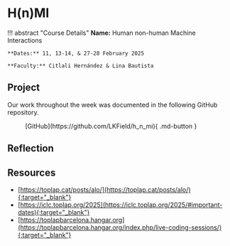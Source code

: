 # H(n)MI

!!! abstract "Course Details"
    **Name:** Human non-human Machine Interactions 

    **Dates:** 11, 13-14, & 27-28 February 2025

    **Faculty:** Citlali Hernández & Lina Bautista

## Project 

Our work throughout the week was documented in the following GitHub repository. 

<figure markdown="span">
    [GitHub](https://github.com/LKField/h_n_mi){ .md-button }
</figure>


## Reflection 

## Resources 

- [https://toplap.cat/posts/alo/](https://toplap.cat/posts/alo/){:target="_blank"}
- [https://iclc.toplap.org/2025](https://iclc.toplap.org/2025/#important-dates){:target="_blank"}
- [https://toplapbarcelona.hangar.org](https://toplapbarcelona.hangar.org/index.php/live-coding-sessions/){:target="_blank"}
